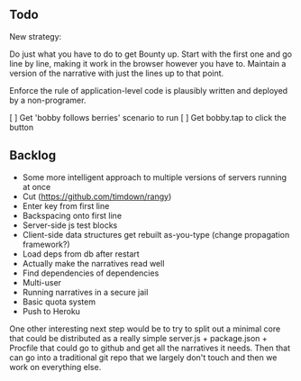 Todo
----

New strategy:

Do just what you have to do to get Bounty up. Start with the first one and go line by line, making it work in the browser however you have to. Maintain a version of the narrative with just the lines up to that point.

Enforce the rule of application-level code is plausibly written and deployed by a non-programer.

[ ] Get 'bobby follows berries' scenario to run
[ ] Get bobby.tap to click the button

Backlog
-------

 - Some more intelligent approach to multiple versions of servers running at once
 - Cut (https://github.com/timdown/rangy)
 - Enter key from first line
 - Backspacing onto first line
 - Server-side js test blocks
 - Client-side data structures get rebuilt as-you-type (change propagation framework?)
 - Load deps from db after restart
 - Actually make the narratives read well
 - Find dependencies of dependencies
 - Multi-user
 - Running narratives in a secure jail
 - Basic quota system
 - Push to Heroku

 One other interesting next step would be to try to split out a minimal core that could be distributed as a really simple server.js + package.json + Procfile that could go to github and get all the narratives it needs. Then that can go into a traditional git repo that we largely don't touch and then we work on everything else.
